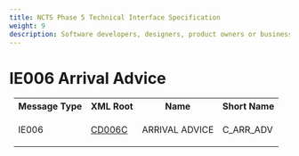 ```yaml
---
title: NCTS Phase 5 Technical Interface Specification
weight: 9
description: Software developers, designers, product owners or business analysts. Integrate your software with the ERMIS service
---
```

# IE006 Arrival Advice
<table cellspacing="0" style="border-collapse:collapse;margin-left:6pt">
 <tr>
  <th>
   Message Type
  </th>
  <th>
   XML Root
  </th>
  <th>
   Name
  </th>
  <th>
   Short Name
  </th>
 </tr>
 <tr style="height:14pt">
  <td style="">
   <p class="s3" style="">
    IE006
   </p>
  </td>
  <td style="">
   <a href="https://github.com/hmrc/transit-movements-validator/blob/main/conf/xsd/cd006c.xsd">
    CD006C
   </a>
  </td>
  <td style="">
   <p class="s3" style="">
    ARRIVAL ADVICE
   </p>
  </td>
  <td style="">
   C_ARR_ADV
  </td>
 </tr>
</table>